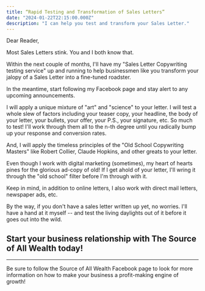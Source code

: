 ```yaml
---
title: “Rapid Testing and Transformation of Sales Letters”
date: "2024-01-22T22:15:00.000Z"
description: "I can help you test and transform your Sales Letter."
---
```


Dear Reader,

Most Sales Letters stink. You and I both know that.

Within the next couple of months, I'll have my "Sales Letter Copywriting testing service" up and running to help businessmen like you transform your jalopy of a Sales Letter into a fine-tuned roadster.

In the meantime, start following my Facebook page and stay alert to any upcoming announcements. 

I will apply a unique mixture of "art" and "science" to your letter. I will test a whole slew of factors including your teaser copy, your headline, the body of your letter, your bullets, your offer, your P.S., your signature, etc. So much to test! I'll work through them all to the n-th degree until you radically bump up your response and conversion rates.

And, I will apply the timeless principles of the "Old School Copywriting Masters" like Robert Collier, Claude Hopkins, and other greats to your letter.

Even though I work with digital marketing (sometimes), my heart of hearts pines for the glorious ad-copy of old! If I get ahold of your letter, I'll wring it through the "old school" filter before I'm through with it.

Keep in mind, in addition to online letters, I also work with direct mail letters, newspaper ads, etc.

By the way, if you don't have a sales letter written up yet, no worries. I'll have a hand at it myself -- and test the living daylights out of it before it goes out into the wild.

Start your business relationship with The Source of All Wealth today!
---

---
Be sure to follow the Source of All Wealth Facebook page to look for more information on how to make your business a profit-making engine of growth!

